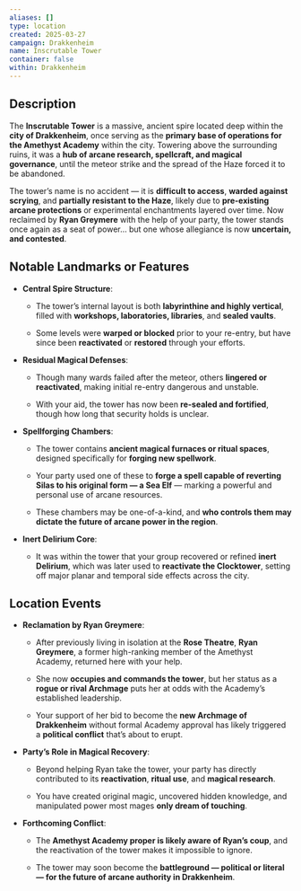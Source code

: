 ```yaml
---
aliases: []
type: location
created: 2025-03-27
campaign: Drakkenheim
name: Inscrutable Tower
container: false
within: Drakkenheim
---
```

## Description

The **Inscrutable Tower** is a massive, ancient spire located deep within the **city of Drakkenheim**, once serving as the **primary base of operations for the Amethyst Academy** within the city. Towering above the surrounding ruins, it was a **hub of arcane research, spellcraft, and magical governance**, until the meteor strike and the spread of the Haze forced it to be abandoned.

The tower’s name is no accident — it is **difficult to access**, **warded against scrying**, and **partially resistant to the Haze**, likely due to **pre-existing arcane protections** or experimental enchantments layered over time. Now reclaimed by **Ryan Greymere** with the help of your party, the tower stands once again as a seat of power… but one whose allegiance is now **uncertain, and contested**.

## Notable Landmarks or Features

- **Central Spire Structure**:
    
    - The tower’s internal layout is both **labyrinthine and highly vertical**, filled with **workshops, laboratories, libraries**, and **sealed vaults**.
        
    - Some levels were **warped or blocked** prior to your re-entry, but have since been **reactivated** or **restored** through your efforts.
        
- **Residual Magical Defenses**:
    
    - Though many wards failed after the meteor, others **lingered or reactivated**, making initial re-entry dangerous and unstable.
        
    - With your aid, the tower has now been **re-sealed and fortified**, though how long that security holds is unclear.
        
- **Spellforging Chambers**:
    
    - The tower contains **ancient magical furnaces or ritual spaces**, designed specifically for **forging new spellwork**.
        
    - Your party used one of these to **forge a spell capable of reverting Silas to his original form — a Sea Elf** — marking a powerful and personal use of arcane resources.
        
    - These chambers may be one-of-a-kind, and **who controls them may dictate the future of arcane power in the region**.
        
- **Inert Delirium Core**:
    
    - It was within the tower that your group recovered or refined **inert Delirium**, which was later used to **reactivate the Clocktower**, setting off major planar and temporal side effects across the city.
        

## Location Events

- **Reclamation by Ryan Greymere**:
    
    - After previously living in isolation at the **Rose Theatre**, **Ryan Greymere**, a former high-ranking member of the Amethyst Academy, returned here with your help.
        
    - She now **occupies and commands the tower**, but her status as a **rogue or rival Archmage** puts her at odds with the Academy’s established leadership.
        
    - Your support of her bid to become the **new Archmage of Drakkenheim** without formal Academy approval has likely triggered a **political conflict** that’s about to erupt.
        
- **Party’s Role in Magical Recovery**:
    
    - Beyond helping Ryan take the tower, your party has directly contributed to its **reactivation**, **ritual use**, and **magical research**.
        
    - You have created original magic, uncovered hidden knowledge, and manipulated power most mages **only dream of touching**.
        
- **Forthcoming Conflict**:
    
    - The **Amethyst Academy proper is likely aware of Ryan’s coup**, and the reactivation of the tower makes it impossible to ignore.
        
    - The tower may soon become the **battleground — political or literal — for the future of arcane authority in Drakkenheim**.
